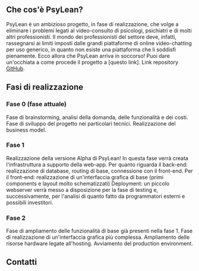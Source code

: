 ## Che cos'è PsyLean?
PsyLean è un ambizioso progetto, in fase di realizzazione, che volge a eliminare i problemi legati al video-consulto di psicologi, psichiatri e di molti altri professionisti.
Il mondo dei professionisti del settore deve, infatti, rassegnarsi ai limiti imposti dalle grandi piattaforme di online video-chatting per uso generico, in quanto non esiste una piattaforma che li soddisfi pienamente.
Ecco allora che PsyLean arriva in soccorso!
Puoi dare un'occhiata a come procede il progetto a [questo link].
Link repository [GitHub](https://github.com/leo-bianconi/videochat_app).

## Fasi di realizzazione
### Fase 0 (fase attuale)
Fase di brainstorming, analisi della domanda, delle funzionalità e dei costi.
Fase di sviluppo del progetto nei particolari tecnici.
Realizzazione del business model.

### Fase 1
Realizzazione della versione Alpha di PsyLean! In questa fase verrà creata l'infrastruttura a supporto della web-app. Per quanto riguarda il back-end: realizzazione di database, routing di base, connessione con il front-end. Per il front-end: realizzazione di un'interfaccia grafica di base (primi components e layout molto schematizzati) Deployment: un piccolo webserver verrà messo a disposizione per la fase di testing e, successivamente, per l'analisi di quanto fatto da programmatori esterni e possibili investitori.

### Fase 2
Fase di ampliamento delle funzionalità di base già presenti nella fase 1. Fase di realizzazione di un'interfaccia grafica più complessa. Ampliamento delle risorse hardware legate all'hosting. Avviamento del production environment.

## Contatti
